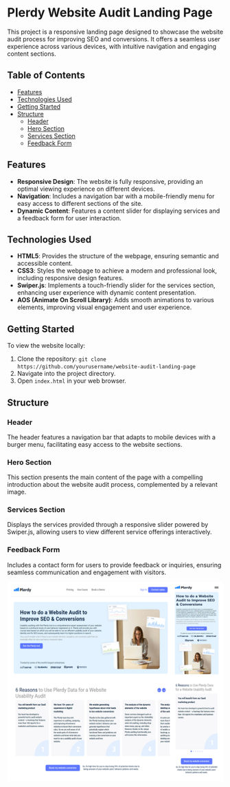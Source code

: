 # Plerdy Website Audit Landing Page

This project is a responsive landing page designed to showcase the website audit process for
improving SEO and conversions. It offers a seamless user experience across various devices, with
intuitive navigation and engaging content sections.

## Table of Contents

- [Features](#features)
- [Technologies Used](#technologies-used)
- [Getting Started](#getting-started)
- [Structure](#structure)
  - [Header](#header)
  - [Hero Section](#hero-section)
  - [Services Section](#services-section)
  - [Feedback Form](#feedback-form)

## Features

- **Responsive Design**: The website is fully responsive, providing an optimal viewing experience on
  different devices.
- **Navigation**: Includes a navigation bar with a mobile-friendly menu for easy access to different
  sections of the site.
- **Dynamic Content**: Features a content slider for displaying services and a feedback form for
  user interaction.

## Technologies Used

- **HTML5**: Provides the structure of the webpage, ensuring semantic and accessible content.
- **CSS3**: Styles the webpage to achieve a modern and professional look, including responsive
  design features.
- **Swiper.js**: Implements a touch-friendly slider for the services section, enhancing user
  experience with dynamic content presentation.
- **AOS (Animate On Scroll Library)**: Adds smooth animations to various elements, improving visual
  engagement and user experience.

## Getting Started

To view the website locally:

1. Clone the repository: `git clone https://github.com/yourusername/website-audit-landing-page`
2. Navigate into the project directory.
3. Open `index.html` in your web browser.

## Structure

### Header

The header features a navigation bar that adapts to mobile devices with a burger menu, facilitating
easy access to the website sections.

### Hero Section

This section presents the main content of the page with a compelling introduction about the website
audit process, complemented by a relevant image.

### Services Section

Displays the services provided through a responsive slider powered by Swiper.js, allowing users to
view different service offerings interactively.

### Feedback Form

Includes a contact form for users to provide feedback or inquiries, ensuring seamless communication
and engagement with visitors.

![preview](https://github.com/Inna-Mykytiuk/website-audit/blob/main/assets/presentation1.jpg)
